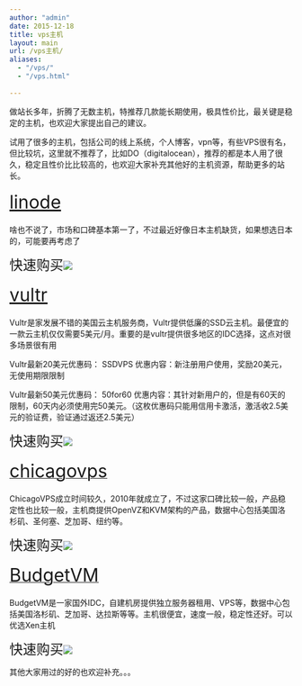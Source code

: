 ```yaml
---
author: "admin"
date: 2015-12-18
title: vps主机
layout: main
url: /vps主机/
aliases:
  - "/vps/"
  - "/vps.html"
  
---
```


做站长多年，折腾了无数主机，特推荐几款能长期使用，极具性价比，最关键是稳定的主机，也欢迎大家提出自己的建议。

试用了很多的主机，包括公司的线上系统，个人博客，vpn等，有些VPS很有名，但比较坑，这里就不推荐了，比如DO（digitalocean），推荐的都是本人用了很久，稳定且性价比比较高的，也欢迎大家补充其他好的主机资源，帮助更多的站长。 

<span style="line-height:1.5;font-size:32px;"><a href="https://www.linode.com/?r=2fa981ec5f16e4c0d7eb33d3b665826a7dbb4283" target="_blank">linode</a></span> 

啥也不说了，市场和口碑基本第一了，不过最近好像日本主机缺货，如果想选日本的，可能要再考虑了

<span style="font-size:24px;">快速购买</span>[![][1]](https://www.linode.com/?r=2fa981ec5f16e4c0d7eb33d3b665826a7dbb4283)

<span style="line-height:1.5;font-size:32px;"><a href="http://www.vultr.com/?ref=6848323" target="_blank"><u>vultr</u></a></span> 

Vultr是家发展不错的美国云主机服务商，Vultr提供低廉的SSD云主机。最便宜的一款云主机仅仅需要5美元/月。重要的是vultr提供很多地区的IDC选择，这点对很多场景很有用

Vultr最新20美元优惠码：
<span style="vertical-align:baseline;background:transparent;">SSDVPS</span>
优惠内容：新注册用户使用，奖励20美元，无使用期限限制

Vultr最新50美元优惠码：
<span style="vertical-align:baseline;background:transparent;">50for60</span>
优惠内容：其针对新用户的，但是有60天的限制，60天内必须使用完50美元。（这枚优惠码只能用信用卡激活，激活收2.5美元的验证费，验证通过返还2.5美元）

<span style="font-size:24px;">快速购买</span>[![][2]](http://www.vultr.com/?ref=6848323)

<a href="https://billing.chicagovps.net/aff.php?aff=1641" target="_blank"><span style="line-height:1.5;font-size:32px;">chicagovps</span><span style="line-height:1.5;font-size:32px;"></span></a> 

ChicagoVPS成立时间较久，2010年就成立了，不过这家口碑比较一般，产品稳定性也比较一般，主机商提供OpenVZ和KVM架构的产品，数据中心包括美国洛杉矶、圣何塞、芝加哥、纽约等。

<span style="font-size:24px;">快速购买</span>[![][3]](https://billing.chicagovps.net/aff.php?aff=1641)

<a href="https://www.budgetvm.com/account/aff.php?aff=2085" target="_blank"><span style="line-height:1.5;font-size:32px;">BudgetVM</span><span style="line-height:1.5;font-size:32px;"></span></a> 

BudgetVM是一家国外IDC，自建机房提供独立服务器租用、VPS等，数据中心包括美国洛杉矶、芝加哥、达拉斯等等。主机很便宜，速度一般，稳定性还好。可以优选Xen主机

<span style="font-size:24px;">快速购买</span>[![][4]](https://www.budgetvm.com/account/aff.php?aff=2085)

其他大家用过的好的也欢迎补充。。。

 [1]: http://www.goodmemory.cc/wp-content/uploads/2015/10/linode.jpg
 [2]: http://www.goodmemory.cc/wp-content/uploads/2015/10/vultr.png
 [3]: http://www.goodmemory.cc/wp-content/uploads/2015/10/chicagovps.png
 [4]: http://www.goodmemory.cc/wp-content/uploads/2015/10/budgetvm.jpg
